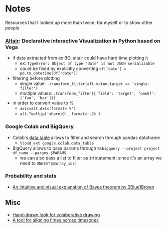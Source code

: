 # Notes

Resources that I looked up more than twice: for myself or to show other people

### [Altair](https://altair-viz.github.io/): Declarative interactive Visualization in Python based on Vega
- if data extracted from ex BQ, altair could have hard time plotting it
    * ex: `TypeError: Object of type 'date' is not JSON serializable`
    * could be fixed by explicitly converting `df['date'] = pd.to_datetime(df['date'])`
- filtering before plotting
    * single value: `.transform_filter(alt.datum.target == 'single-filter')`
    * multiple values: `.transform_filter({'field': 'target', 'oneOf': ['foo', 'bar']})`
- in order to convert value to %
    * `axis=alt.Axis(format='%')`
    * `alt.Tooltip('share:Q', format='.2%')`

### Google Colab and BigQuery
- Colab's [data table](https://colab.research.google.com/notebooks/data_table.ipynb) allows to filter and search through pandas dataframe
    * `%load_ext google.colab.data_table`
- BigQuery allows to pass params through `%%bigquery --project project df_name --params $PARAMS `
    * we can also pass a list to filter as `IN` statement; since it's an array we need to `UNNEST(@array_ids)`

### Probability and stats
- [An Intuitive and visual explanation of Bayes theorem by 3Blue1Brown](https://www.youtube.com/watch?v=HZGCoVF3YvM)

## Misc
- [Hand-drawn look for colaborative drawing](https://excalidraw.com)
- [A tool for aligning times across timezones](https://www.worldtimebuddy.com/)

